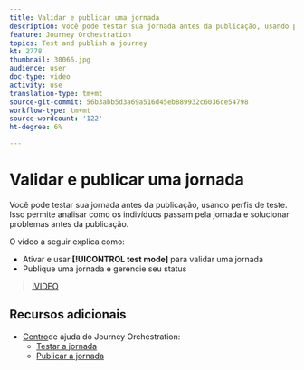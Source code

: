 ```yaml
---
title: Validar e publicar uma jornada
description: Você pode testar sua jornada antes da publicação, usando perfis de teste. Isso permite analisar como os indivíduos fluem na jornada e solucionam problemas antes da publicação.
feature: Journey Orchestration
topics: Test and publish a journey
kt: 2778
thumbnail: 30066.jpg
audience: user
doc-type: video
activity: use
translation-type: tm+mt
source-git-commit: 56b3abb5d3a69a516d45eb889932c6036ce54798
workflow-type: tm+mt
source-wordcount: '122'
ht-degree: 6%

---
```



# Validar e publicar uma jornada

Você pode testar sua jornada antes da publicação, usando perfis de teste. Isso permite analisar como os indivíduos passam pela jornada e solucionar problemas antes da publicação.

O vídeo a seguir explica como:

* Ativar e usar **[!UICONTROL test mode]** para validar uma jornada
* Publique uma jornada e gerencie seu status

>[!VIDEO](https://video.tv.adobe.com/v/30066?quality=12)

## Recursos adicionais

* [Centro](https://docs.adobe.com/content/help/en/journeys/using/journey-orchestration-home.html)de ajuda do Journey Orchestration:
   * [Testar a jornada](https://docs.adobe.com/content/help/en/journeys/using/building-journeys/journeytesting.html)
   * [Publicar a jornada](https://docs.adobe.com/content/help/en/journeys/using/building-journeys/journeypublication.html)
